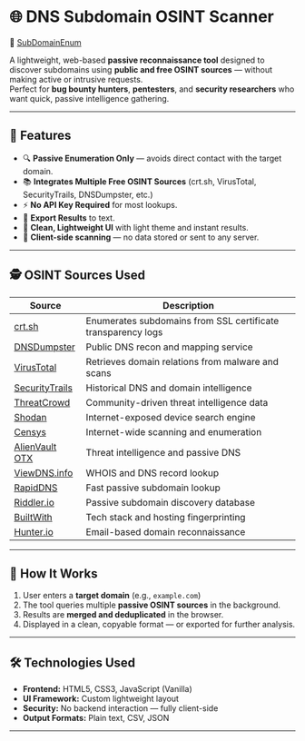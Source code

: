 # 🌐 DNS Subdomain OSINT Scanner

🔗 [SubDomainEnum](https://robin113x.github.io/SubDomainEnum/)
 
A lightweight, web-based **passive reconnaissance tool** designed to discover subdomains using **public and free OSINT sources** — without making active or intrusive requests.  
Perfect for **bug bounty hunters**, **pentesters**, and **security researchers** who want quick, passive intelligence gathering.

---

## 🚀 Features

- 🔍 **Passive Enumeration Only** — avoids direct contact with the target domain.
- 📚 **Integrates Multiple Free OSINT Sources** (crt.sh, VirusTotal, SecurityTrails, DNSDumpster, etc.)
- ⚡ **No API Key Required** for most lookups.
- 💾 **Export Results** to text.
- 🌈 **Clean, Lightweight UI** with light theme and instant results.
- 🔐 **Client-side scanning** — no data stored or sent to any server.

---

## 🕵️ OSINT Sources Used

| Source | Description |
|---------|-------------|
| [crt.sh](https://crt.sh/) | Enumerates subdomains from SSL certificate transparency logs |
| [DNSDumpster](https://dnsdumpster.com/) | Public DNS recon and mapping service |
| [VirusTotal](https://www.virustotal.com/) | Retrieves domain relations from malware and scans |
| [SecurityTrails](https://securitytrails.com/) | Historical DNS and domain intelligence |
| [ThreatCrowd](https://www.threatcrowd.org/) | Community-driven threat intelligence data |
| [Shodan](https://www.shodan.io/) | Internet-exposed device search engine |
| [Censys](https://censys.io/) | Internet-wide scanning and enumeration |
| [AlienVault OTX](https://otx.alienvault.com/) | Threat intelligence and passive DNS |
| [ViewDNS.info](https://viewdns.info/) | WHOIS and DNS record lookup |
| [RapidDNS](https://rapiddns.io/) | Fast passive subdomain lookup |
| [Riddler.io](https://riddler.io/) | Passive subdomain discovery database |
| [BuiltWith](https://builtwith.com/) | Tech stack and hosting fingerprinting |
| [Hunter.io](https://hunter.io/) | Email-based domain reconnaissance |

---

## 🧠 How It Works

1. User enters a **target domain** (e.g., `example.com`)
2. The tool queries multiple **passive OSINT sources** in the background.
3. Results are **merged and deduplicated** in the browser.
4. Displayed in a clean, copyable format — or exported for further analysis.

---

## 🛠️ Technologies Used

- **Frontend:** HTML5, CSS3, JavaScript (Vanilla)
- **UI Framework:** Custom lightweight layout
- **Security:** No backend interaction — fully client-side
- **Output Formats:** Plain text, CSV, JSON

---
